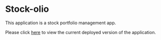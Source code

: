 # Stock-olio

This application is a stock portfolio management app.

Please click [here](http://18.191.130.103/login) to view the current deployed version of the application.
